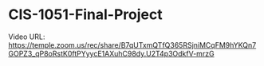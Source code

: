 # CIS-1051-Final-Project
Video URL: https://temple.zoom.us/rec/share/B7qUTxmQTfQ365RSjniMCqFM9hYKQn7GOPZ3_qP8oRstK0ftPYyycE1AXuhC98dy.U2T4p3OdkfV-mrzG
